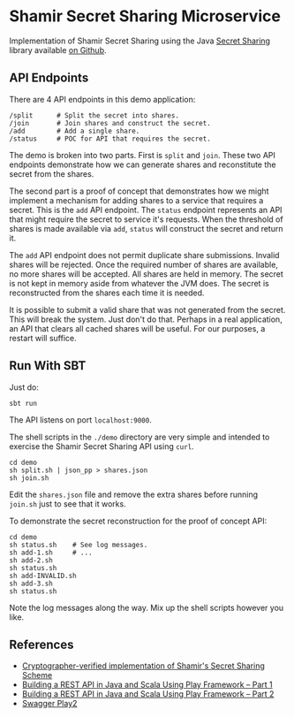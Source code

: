# Shamir Secret Sharing Microservice

Implementation of Shamir Secret Sharing using the Java [Secret Sharing](https://github.com/secretsharing/secretsharing)
library available [on Github](https://github.com/secretsharing/secretsharing).

## API Endpoints

There are 4 API endpoints in this demo application:

    /split      # Split the secret into shares.
    /join       # Join shares and construct the secret.
    /add        # Add a single share.
    /status     # POC for API that requires the secret.

The demo is broken into two parts. First is `split` and `join`. These two API
endpoints demonstrate how we can generate shares and reconstitute the secret
from the shares.

The second part is a proof of concept that demonstrates how we might implement
a mechanism for adding shares to a service that requires a secret. This is the
`add` API endpoint. The `status` endpoint represents an API that might
require the secret to service it's requests. When the threshold of shares is
made available via `add`, `status` will construct the secret and return it.

The `add` API endpoint does not permit duplicate share submissions. Invalid
shares will be rejected. Once the required number of shares are available,
no more shares will be accepted. All shares are held in memory. The secret is
not kept in memory aside from whatever the JVM does. The secret is
reconstructed from the shares each time it is needed.

It is possible to submit a valid share that was not generated from the secret.
This will break the system. Just don't do that. Perhaps in a real application,
an API that clears all cached shares will be useful. For our purposes, a
restart will suffice.


## Run With SBT

Just do:

    sbt run

The API listens on port `localhost:9000`.

The shell scripts in the `./demo` directory are very simple and intended to
exercise the Shamir Secret Sharing API using `curl`.

    cd demo
    sh split.sh | json_pp > shares.json
    sh join.sh

Edit the `shares.json` file and remove the extra shares before running `join.sh`
just to see that it works.

To demonstrate the secret reconstruction for the proof of concept API:

    cd demo
    sh status.sh    # See log messages.
    sh add-1.sh     # ...
    sh add-2.sh
    sh status.sh
    sh add-INVALID.sh
    sh add-3.sh
    sh status.sh

Note the log messages along the way. Mix up the shell scripts however you like.


## References
* [Cryptographer-verified implementation of Shamir's Secret Sharing Scheme](https://github.com/secretsharing/secretsharing)
* [Building a REST API in Java and Scala Using Play Framework – Part 1](http://nordicapis.com/building-a-rest-api-in-java-scala-using-play-framework-2-part-1/)
* [Building a REST API in Java and Scala Using Play Framework – Part 2](http://nordicapis.com/building-rest-api-java-scala-using-play-framework-part-2/)
* [Swagger Play2](https://github.com/swagger-api/swagger-play/tree/master/play-2.5/swagger-play2)
